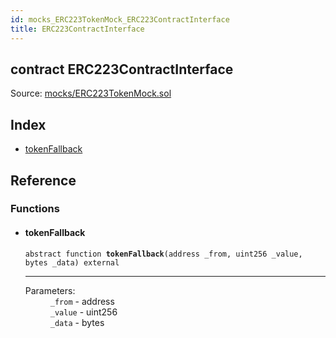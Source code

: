 ```yaml
---
id: mocks_ERC223TokenMock_ERC223ContractInterface
title: ERC223ContractInterface
---
```


<div class="contract-doc"><div class="contract"><h2 class="contract-header"><span class="contract-kind">contract</span> ERC223ContractInterface</h2><div class="source">Source: <a href="https://github.com/OpenZeppelin/zeppelin-solidity/blob/v1.7.0/contracts/mocks/ERC223TokenMock.sol" target="_blank">mocks/ERC223TokenMock.sol</a></div></div><div class="index"><h2>Index</h2><ul><li><a href="mocks_ERC223TokenMock_ERC223ContractInterface.html#tokenFallback">tokenFallback</a></li></ul></div><div class="reference"><h2>Reference</h2><div class="functions"><h3>Functions</h3><ul><li><div class="item function"><span id="tokenFallback" class="anchor-marker"></span><h4 class="name">tokenFallback</h4><div class="body"><code class="signature"><span>abstract </span>function <strong>tokenFallback</strong><span>(address _from, uint256 _value, bytes _data) </span><span>external </span></code><hr/><dl><dt><span class="label-parameters">Parameters:</span></dt><dd><div><code>_from</code> - address</div><div><code>_value</code> - uint256</div><div><code>_data</code> - bytes</div></dd></dl></div></div></li></ul></div></div></div>
